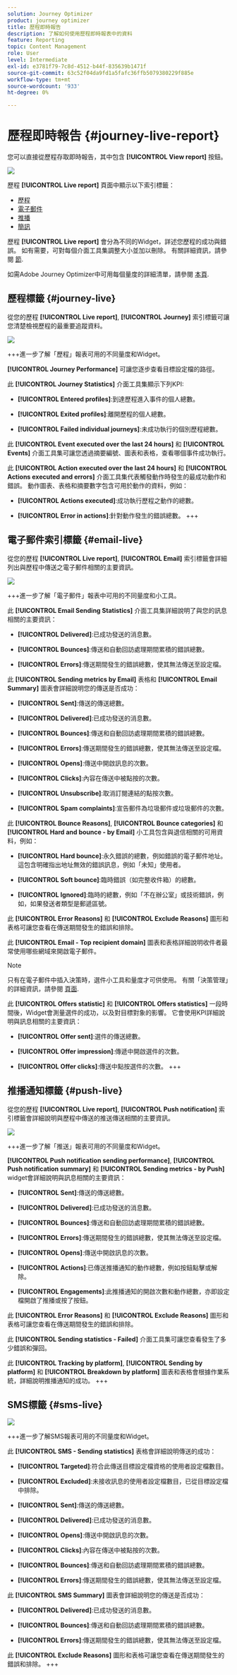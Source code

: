 ```yaml
---
solution: Journey Optimizer
product: journey optimizer
title: 歷程即時報告
description: 了解如何使用歷程即時報表中的資料
feature: Reporting
topic: Content Management
role: User
level: Intermediate
exl-id: e3781f79-7c8d-4512-b44f-835639b1471f
source-git-commit: 63c52f04da9fd1a5fafc36ffb5079380229f885e
workflow-type: tm+mt
source-wordcount: '933'
ht-degree: 0%

---
```


# 歷程即時報告 {#journey-live-report}

您可以直接從歷程存取即時報告，其中包含 **[!UICONTROL View report]** 按鈕。

![](assets/report_journey.png)

歷程 **[!UICONTROL Live report]** 頁面中顯示以下索引標籤：

* [歷程](#journey-live)
* [電子郵件](#email-live)
* [推播](#push-live)
* [簡訊](#sms-live)

歷程 **[!UICONTROL Live report]** 會分為不同的Widget，詳述您歷程的成功與錯誤。 如有需要，可對每個介面工具集調整大小並加以刪除。 有關詳細資訊，請參閱 [節](live-report.md#modify-dashboard).

如需Adobe Journey Optimizer中可用每個量度的詳細清單，請參閱 [本頁](live-report.md#list-of-components-live).

## 歷程標籤 {#journey-live}

從您的歷程 **[!UICONTROL Live report]**, **[!UICONTROL Journey]** 索引標籤可讓您清楚檢視歷程的最重要追蹤資料。

![](assets/journey_live_1.png)

+++進一步了解「歷程」報表可用的不同量度和Widget。

**[!UICONTROL Journey Performance]** 可讓您逐步查看目標設定檔的路徑。

此 **[!UICONTROL Journey Statistics]** 介面工具集顯示下列KPI:

* **[!UICONTROL Entered profiles]**:到達歷程進入事件的個人總數。

* **[!UICONTROL Exited profiles]**:離開歷程的個人總數。

* **[!UICONTROL Failed individual journeys]**:未成功執行的個別歷程總數。

此 **[!UICONTROL Event executed over the last 24 hours]** 和 **[!UICONTROL Events]** 介面工具集可讓您透過摘要編號、圖表和表格，查看哪個事件成功執行。

此 **[!UICONTROL Action executed over the last 24 hours]** 和 **[!UICONTROL Actions executed and errors]** 介面工具集代表觸發動作時發生的最成功動作和錯誤。 動作圖表、表格和摘要數字包含可用於動作的資料，例如：

* **[!UICONTROL Actions executed]**:成功執行歷程之動作的總數。

* **[!UICONTROL Error in actions]**:針對動作發生的錯誤總數。
+++

## 電子郵件索引標籤 {#email-live}

從您的歷程 **[!UICONTROL Live report]**, **[!UICONTROL Email]** 索引標籤會詳細列出與歷程中傳送之電子郵件相關的主要資訊。

![](assets/journey_live_2.png)

+++進一步了解「電子郵件」報表中可用的不同量度和小工具。

此 **[!UICONTROL Email Sending Statistics]** 介面工具集詳細說明了與您的訊息相關的主要資訊：

* **[!UICONTROL Delivered]**:已成功發送的消息數。

* **[!UICONTROL Bounces]**:傳送和自動回訪處理期間累積的錯誤總數。

* **[!UICONTROL Errors]**:傳送期間發生的錯誤總數，使其無法傳送至設定檔。

此 **[!UICONTROL Sending metrics by Email]** 表格和 **[!UICONTROL Email Summary]** 圖表會詳細說明您的傳送是否成功：

* **[!UICONTROL Sent]**:傳送的傳送總數。

* **[!UICONTROL Delivered]**:已成功發送的消息數。

* **[!UICONTROL Bounces]**:傳送和自動回訪處理期間累積的錯誤總數。

* **[!UICONTROL Errors]**:傳送期間發生的錯誤總數，使其無法傳送至設定檔。

* **[!UICONTROL Opens]**:傳送中開啟訊息的次數。

* **[!UICONTROL Clicks]**:內容在傳送中被點按的次數。

* **[!UICONTROL Unsubscribe]**:取消訂閱連結的點按次數。

* **[!UICONTROL Spam complaints]**:宣告郵件為垃圾郵件或垃圾郵件的次數。

此 **[!UICONTROL Bounce Reasons]**, **[!UICONTROL Bounce categories]** 和 **[!UICONTROL Hard and bounce - by Email]** 小工具包含與退信相關的可用資料，例如：

* **[!UICONTROL Hard bounce]**:永久錯誤的總數，例如錯誤的電子郵件地址。 這包含明確指出地址無效的錯誤訊息，例如「未知」使用者。

* **[!UICONTROL Soft bounce]**:臨時錯誤（如完整收件箱）的總數。

* **[!UICONTROL Ignored]**:臨時的總數，例如「不在辦公室」或技術錯誤，例如，如果發送者類型是郵遞區號。

此 **[!UICONTROL Error Reasons]** 和 **[!UICONTROL Exclude Reasons]** 圖形和表格可讓您查看在傳送期間發生的錯誤和排除。

此 **[!UICONTROL Email - Top recipient domain]** 圖表和表格詳細說明收件者最常使用哪些網域來開啟電子郵件。

>[!NOTE]
>
>只有在電子郵件中插入決策時，選件小工具和量度才可供使用。 有關「決策管理」的詳細資訊，請參閱 [頁面](../offers/get-started/starting-offer-decisioning.md).

此 **[!UICONTROL Offers statistic]** 和 **[!UICONTROL Offers statistics]** 一段時間後，Widget會測量選件的成功，以及對目標對象的影響。 它會使用KPI詳細說明與訊息相關的主要資訊：

* **[!UICONTROL Offer sent]**:選件的傳送總數。

* **[!UICONTROL Offer impression]**:傳遞中開啟選件的次數。

* **[!UICONTROL Offer clicks]**:傳送中點按選件的次數。
+++

## 推播通知標籤 {#push-live}

從您的歷程 **[!UICONTROL Live report]**, **[!UICONTROL Push notification]** 索引標籤會詳細說明與歷程中傳送的推送傳送相關的主要資訊。

![](assets/journey_live_3.png)

+++進一步了解「推送」報表可用的不同量度和Widget。

**[!UICONTROL Push notification sending performance]**, **[!UICONTROL Push notification summary]** 和 **[!UICONTROL Sending metrics - by Push]** widget會詳細說明與訊息相關的主要資訊：

* **[!UICONTROL Sent]**:傳送的傳送總數。

* **[!UICONTROL Delivered]**:已成功發送的消息數。

* **[!UICONTROL Bounces]**:傳送和自動回訪處理期間累積的錯誤總數。

* **[!UICONTROL Errors]**:傳送期間發生的錯誤總數，使其無法傳送至設定檔。

* **[!UICONTROL Opens]**:傳送中開啟訊息的次數。

* **[!UICONTROL Actions]**:已傳送推播通知的動作總數，例如按鈕點擊或解除。

* **[!UICONTROL Engagements]**:此推播通知的開啟次數和動作總數，亦即設定檔開啟了推播或按了按鈕。

此 **[!UICONTROL Error Reasons]** 和 **[!UICONTROL Exclude Reasons]** 圖形和表格可讓您查看在傳送期間發生的錯誤和排除。

此 **[!UICONTROL Sending statistics - Failed]** 介面工具集可讓您查看發生了多少錯誤和彈回。

此 **[!UICONTROL Tracking by platform]**, **[!UICONTROL Sending by platform]** 和 **[!UICONTROL Breakdown by platform]** 圖表和表格會根據作業系統，詳細說明推播通知的成功。
+++

## SMS標籤 {#sms-live}

![](assets/journey_live_4.png)

+++進一步了解SMS報表可用的不同量度和Widget。

此 **[!UICONTROL SMS - Sending statistics]** 表格會詳細說明傳送的成功：

* **[!UICONTROL Targeted]**:符合此傳送目標設定檔資格的使用者設定檔數目。

* **[!UICONTROL Excluded]**:未接收訊息的使用者設定檔數目，已從目標設定檔中排除。

* **[!UICONTROL Sent]**:傳送的傳送總數。

* **[!UICONTROL Delivered]**:已成功發送的消息數。

* **[!UICONTROL Opens]**:傳送中開啟訊息的次數。

* **[!UICONTROL Clicks]**:內容在傳送中被點按的次數。

* **[!UICONTROL Bounces]**:傳送和自動回訪處理期間累積的錯誤總數。

* **[!UICONTROL Errors]**:傳送期間發生的錯誤總數，使其無法傳送至設定檔。

此 **[!UICONTROL SMS Summary]** 圖表會詳細說明您的傳送是否成功：

* **[!UICONTROL Delivered]**:已成功發送的消息數。

* **[!UICONTROL Bounces]**:傳送和自動回訪處理期間累積的錯誤總數。

* **[!UICONTROL Errors]**:傳送期間發生的錯誤總數，使其無法傳送至設定檔。

此 **[!UICONTROL Exclude Reasons]** 圖形和表格可讓您查看在傳送期間發生的錯誤和排除。
+++

